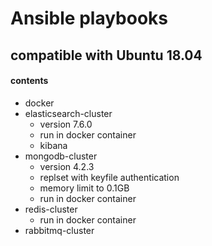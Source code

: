 # Ansible playbooks
## compatible with Ubuntu 18.04
#### contents
- docker
- elasticsearch-cluster
   - version 7.6.0
   - run in docker container
   - kibana
- mongodb-cluster
   - version 4.2.3
   - replset with keyfile authentication
   - memory limit to 0.1GB
   - run in docker container
- redis-cluster
   - run in docker container
- rabbitmq-cluster
